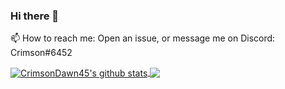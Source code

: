 ### Hi there 👋
📫 How to reach me: Open an issue, or message me on Discord: Crimson#6452

<a href="https://github.com/anuraghazra/github-readme-stats">
  <img align="center" src="https://github-readme-stats.anuraghazra1.vercel.app/api?username=CrimsonDawn45&show_icons=true&include_all_commits=true&theme=radical" alt="CrimsonDawn45's github stats" />
</a>

<a href="https://github.com/anuraghazra/github-readme-stats">
  <!-- Change the `github-readme-stats.anuraghazra1.vercel.app` to `github-readme-stats.vercel.app`  -->
  <img align="center" src="https://github-readme-stats.anuraghazra1.vercel.app/api/pin/?username=CrimsonDawn45&repo=github-readme-stats&theme=radical" />
</a>  
